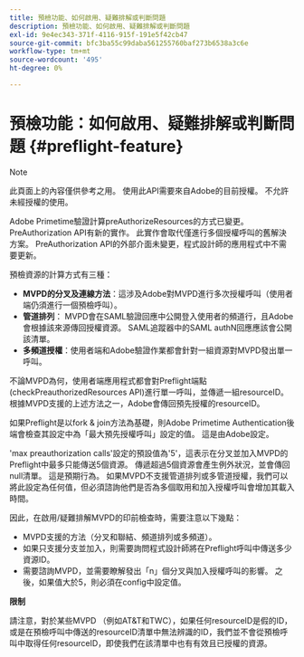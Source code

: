 ```yaml
---
title: 預檢功能、如何啟用、疑難排解或判斷問題
description: 預檢功能、如何啟用、疑難排解或判斷問題
exl-id: 9e4ec343-371f-4116-915f-191e5f42cb47
source-git-commit: bfc3ba55c99daba561255760baf273b6538a3c6e
workflow-type: tm+mt
source-wordcount: '495'
ht-degree: 0%

---
```


# 預檢功能：如何啟用、疑難排解或判斷問題 {#preflight-feature}

>[!NOTE]
>
>此頁面上的內容僅供參考之用。 使用此API需要來自Adobe的目前授權。 不允許未經授權的使用。

Adobe Primetime驗證計算preAuthorizeResources的方式已變更。 PreAuthorization API有新的實作。 此實作會取代僅進行多個授權呼叫的舊解決方案。
PreAuthorization API的外部介面未變更，程式設計師的應用程式中不需要更新。

預檢資源的計算方式有三種：

* **MVPD的分叉及連線方法**：這涉及Adobe對MVPD進行多次授權呼叫（使用者端仍須進行一個預檢呼叫）。
* **管道排列**： MVPD會在SAML驗證回應中公開登入使用者的頻道行，且Adobe會根據該來源傳回授權資源。 SAML追蹤器中的SAML authN回應應該會公開該清單。
* **多頻道授權**：使用者端和Adobe驗證作業都會針對一組資源對MVPD發出單一呼叫。

不論MVPD為何，使用者端應用程式都會對Preflight端點(checkPreauthorizedResources API)進行單一呼叫，並傳遞一組resourceID。 根據MVPD支援的上述方法之一，Adobe會傳回預先授權的resourceID。

如果Preflight是以fork &amp; join方法為基礎，則Adobe Primetime Authentication後端會檢查其設定中為「最大預先授權呼叫」設定的值。 這是由Adobe設定。

&#39;max preauthorization calls&#39;設定的預設值為&#39;5&#39;，這表示在分叉並加入MVPD的Preflight中最多只能傳送5個資源。 傳遞超過5個資源會產生例外狀況，並會傳回null清單。 這是預期行為。 如果MVPD不支援管道排列或多管道授權，我們可以將此設定為任何值，但必須諮詢他們是否為多個取用和加入授權呼叫會增加其載入時間。

因此，在啟用/疑難排解MVPD的印前檢查時，需要注意以下幾點：

* MVPD支援的方法（分叉和聯結、頻道排列或多頻道）。
* 如果只支援分支並加入，則需要詢問程式設計師將在Preflight呼叫中傳送多少資源ID。
* 需要諮詢MVPD，並需要瞭解發出「n」個分叉與加入授權呼叫的影響。 之後，如果值大於5，則必須在config中設定值。

**限制**

請注意，對於某些MVPD （例如AT&amp;T和TWC），如果任何resourceID是假的ID，或是在預檢呼叫中傳送的resourceID清單中無法辨識的ID，我們並不會從預檢呼叫中取得任何resourceID，即使我們在該清單中也有有效且已授權的資源。
